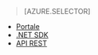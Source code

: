 ﻿> [AZURE.SELECTOR]
- [Portale](/it-it/documentation/articles/media-services-manage-content#publish/)
- [.NET SDK](/it-it/documentation/articles/media-services-deliver-streaming-content/)
- [API REST](/it-it/documentation/articles/media-services-rest-deliver-streaming-content)

<!--HONumber=45--> 
